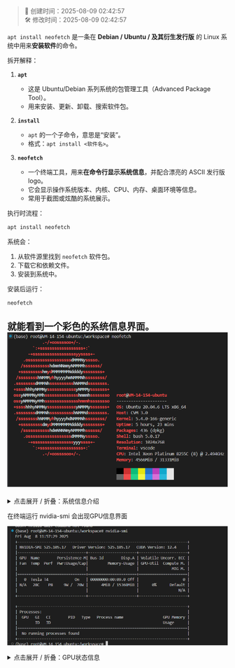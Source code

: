 <!-- timestamp inserted -->
> 📄 创建时间：2025-08-09 02:42:57  
> 🛠️ 修改时间：2025-08-09 02:42:57

`apt install neofetch` 是一条在 **Debian / Ubuntu / 及其衍生发行版** 的 Linux 系统中用来**安装软件**的命令。

拆开解释：

1. **`apt`**

   * 这是 Ubuntu/Debian 系列系统的包管理工具（Advanced Package Tool）。
   * 用来安装、更新、卸载、搜索软件包。

2. **`install`**

   * `apt` 的一个子命令，意思是“安装”。
   * 格式：`apt install <软件名>`。

3. **`neofetch`**

   * 一个终端工具，用来**在命令行显示系统信息**，并配合漂亮的 ASCII 发行版 logo。
   * 它会显示操作系统版本、内核、CPU、内存、桌面环境等信息。
   * 常用于截图或炫酷的系统展示。

执行时流程：

```bash
apt install neofetch
```

系统会：

1. 从软件源里找到 `neofetch` 软件包。
2. 下载它和依赖文件。
3. 安装到系统中。

安装后运行：

```bash
neofetch
```

就能看到一个彩色的系统信息界面。
![alt text](image/ubuntu.png)
---

<details>
  <summary>点击展开 / 折叠：系统信息介绍</summary>

# 这张截图是什么（概述）

你贴出的图片是 **`neofetch`** 的输出 —— 一个用来在终端快速展示系统信息的工具。左边是发行版的 ASCII logo（这里是 Ubuntu 的标志），右侧按行列出了主机名、操作系统、内核、CPU、内存等关键信息，并在底部显示了终端颜色调色板。

下面我把每一行/每一项逐条拆开，详细解释含义、如何验证来源，以及常用的扩展命令与排查建议。

---

# 逐项详解

### 顶部：`root@VM-14-154-ubuntu`

* **含义**：当前登录用户和主机名。`root` 表示你以超级用户身份登录；`VM-14-154-ubuntu` 是主机名。
* **如何查**：

  ```bash
  whoami        # 当前用户名
  hostname      # 主机名
  ```

### `OS: Ubuntu 20.04.6 LTS x86_64`

* **含义**：操作系统及版本（Ubuntu 20.04.6 LTS），体系结构为 64 位（x86\_64）。
* **如何查**：

  ```bash
  cat /etc/os-release
  lsb_release -a
  ```

### `Host: CVM 3.0`

* **含义**：厂商/主机类型，`CVM` 常见于云厂商（Cloud Virtual Machine）表示这是云主机/虚拟机。具体厂商信息可不同云上显示不同标识。
* **如何查**：

  ```bash
  sudo dmidecode -s system-product-name   # 需 root，可能返回云厂商/型号
  hostnamectl
  ```

### `Kernel: 5.4.0-166-generic`

* **含义**：Linux 内核版本。
* **如何查**：

  ```bash
  uname -r
  uname -a
  ```

### `Uptime: 5 hours, 23 mins`

* **含义**：系统自上次启动以来运行时间（开机时长）。
* **如何查**：

  ```bash
  uptime
  ```

### `Packages: 436 (dpkg)`

* **含义**：系统已安装软件包数量（这里用的是 Debian/Ubuntu 的 `dpkg` 包管理器统计）。
* **如何查**：

  ```bash
  dpkg -l | wc -l
  # 或 apt:
  apt list --installed | wc -l
  ```

### `Shell: bash 5.0.17`

* **含义**：当前使用的 shell 及其版本。
* **如何查**：

  ```bash
  echo $SHELL
  bash --version
  ```

### `Resolution: 1024x768`

* **含义**：当前显示/终端的分辨率（对于远程/VSCode 终端通常是虚拟分辨率）。
* **如何查（图形环境）**：

  ```bash
  xdpyinfo | grep dimensions   # 需要 X 环境
  ```

### `Terminal: vscode`

* **含义**：neofetch 检测到你是在 **VS Code** 的集成终端里运行（通常是通过 Remote - SSH 打开的终端）。

### `CPU: Intel Xeon Platinum 8255C (8) @ 2.494GHz`

* **含义**：CPU 型号与频率。括号中的数字（`(8)`）表示 neofetch 检测到的核心数（可能是逻辑核心或物理核心，依系统而异）。
* **如何查看更详细信息**：

  ```bash
  lscpu
  cat /proc/cpuinfo | grep "model name" -m1
  ```

  `lscpu` 会显示 `CPU(s):`（逻辑核数）、`Core(s) per socket`、`Thread(s) per core` 等字段，帮助你区分物理核与线程。

### `Memory: 4566MiB / 31331MiB`

* **含义**：当前使用的内存 / 总内存，以 MiB（Mebibyte）为单位。
* **换算成 GiB（更直观）**：按 1 GiB = 1024 MiB 计算：

  * `4566 MiB ≈ 4.46 GiB`（计算：4566 ÷ 1024 = 4 + 470/1024 ≈ 4.459）
  * `31331 MiB ≈ 30.60 GiB`（计算：31331 ÷ 1024 = 30 + 611/1024 ≈ 30.596）
    所以约 **4.46 GiB / 30.60 GiB**（已用 / 总量）。
* **如何查**：

  ```bash
  free -h
  cat /proc/meminfo
  ```

### 底部：颜色块（16 色）

* **含义**：neofetch 显示当前终端的 16 色调色板（颜色 0–15）。用于检查主题/配色是否正确。

---

# 为什么 neofetch 有用

* **快速一览**：在终端打开时即可看到系统概况，方便截图或诊断（例如你发图给别人求助时）。
* **可配置**：可以自定义显示哪些信息、替换 ASCII logo、在登录时自动运行等。
* **轻量**：只读系统信息，不会改变任何设置。

---

# 常用扩展命令（排查/获取更多硬件信息）

* **查看显卡（如果有 NVIDIA）**：

  ```bash
  nvidia-smi
  lspci | grep -i nvidia
  ```
* **查看磁盘与分区**：

  ```bash
  df -h
  lsblk
  sudo fdisk -l
  ```
* **实时监控 CPU / 内存**：

  ```bash
  top
  htop    # 更友好（需安装: apt install htop）
  glances # 更全（需安装）
  ```
* **查看已安装包的详细来源**（Debian/Ubuntu）：

  ```bash
  dpkg -l | less
  ```

---

# 常见自定义与小技巧

* **安装 neofetch（Ubuntu/Debian）**：

  ```bash
  sudo apt update
  sudo apt install neofetch
  ```
* **登录时自动显示**：在 `~/.bashrc` 或 `~/.profile` 最后加一行：

  ```bash
  neofetch
  ```
* **配置文件位置**：`~/.config/neofetch/config.conf`（在此修改要显示/隐藏的字段、logo、格式等）。
* **让 neofetch 显示额外信息**：编辑 `config.conf` 中的 `info` 列表（例如加入 `gpu`、`disk` 等条目）。

---

# 小结 & 建议

* 你的机器是 **云主机（CVM）**，运行 **Ubuntu 20.04**，CPU 为 **Intel Xeon Platinum 8255C**，内存约 **31.3 GiB**（当前使用 \~4.5 GiB），并在 **VS Code 的终端** 中运行 neofetch。



</details>



在终端运行 nvidia-smi 会出现GPU信息界面

![alt text](image/GPU.png)

<details>
  <summary>点击展开 / 折叠：GPU状态信息</summary>

这张图显示的是在终端运行 `nvidia-smi` 的结果，意思是查看显卡（NVIDIA GPU）的状态信息。

---

### **第一行**

```
Fri Aug  8 11:57:29 2025
```

当前系统时间。

---

### **驱动和 CUDA 信息**

```
NVIDIA-SMI 525.105.17    Driver Version: 525.105.17    CUDA Version: 12.4
```

* **NVIDIA-SMI**：NVIDIA 的命令行工具版本（这里是 525.105.17）。
* **Driver Version**：显卡驱动版本（525.105.17）。
* **CUDA Version**：CUDA 工具包版本（12.4），用于 GPU 加速计算。

---

### **GPU 设备信息**

```
GPU  Name        Persistence-M    Bus-Id        Disp.A     Volatile Uncorr. ECC
Fan  Temp  Perf  Pwr:Usage/Cap    Memory-Usage  GPU-Util  Compute M.  MIG M.
```

对应下面这行数据：

```
0    Tesla T4    On              00000000:00:09.0  Off   0
N/A  28C   P8    9W / 70W        4MiB / 15360MiB   0%     Default     N/A
```

解释：

* **GPU**：编号，这台机器只有一张卡（`0`）。
* **Name**：显卡型号（Tesla T4，一种服务器用 GPU）。
* **Persistence-M**：`On` 表示持久化模式开启（节省初始化时间）。
* **Bus-Id**：PCI 总线 ID（唯一标识 GPU 位置）。
* **Disp.A**：显示器是否连接（Off 表示没接显示器）。
* **ECC**：错误纠正码功能，这里是 `0`（关闭）。

第二行：

* **Fan**：风扇转速（N/A，因为 T4 是被动散热）。
* **Temp**：温度（28°C）。
* **Perf**：性能状态（P8，空闲状态）。
* **Pwr\:Usage/Cap**：功耗（9W / 70W 最大）。
* **Memory-Usage**：显存使用（4 MiB / 15360 MiB，总共 15 GB）。
* **GPU-Util**：GPU 利用率（0%，空闲）。
* **Compute M.**：计算模式（Default，正常模式）。
* **MIG M.**：多实例 GPU 模式（N/A，未启用）。

---

### **进程信息**

```
No running processes found
```

说明当前没有程序在用这块 GPU。

---

💡 总结：

* 你这台服务器有一块 **Tesla T4** 显卡（15 GB 显存）。
* 驱动和 CUDA 都正常安装。
* GPU 当前几乎空闲（0% 利用率，4MiB 显存占用）。
* 没有进程在使用 GPU。






</details>
